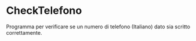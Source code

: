 # CheckTelefono
Programma per verificare se un numero di telefono (Italiano) dato sia scritto correttamente.
